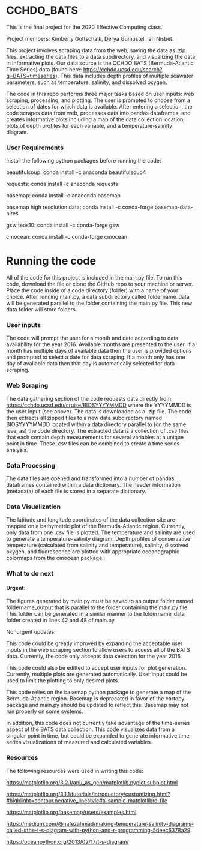 # CCHDO_BATS

This is the final project for the 2020 Effective Computing class. 

Project members: Kimberly Gottschalk, Derya Gumustel, Ian Nisbet.

This project involves scraping data from the web, saving the data as .zip files, extracting the data files to a data subdirectory, and visualizing the data in informative plots. Our data source is the CCHDO BATS (Bermuda-Atlantic Time Series) data (found here: https://cchdo.ucsd.edu/search?q=BATS+timeseries). This data includes depth profiles of multiple seawater parameters, such as temperature, salinity, and dissolved oxygen. 

The code in this repo performs three major tasks based on user inputs: web scraping, processing, and plotting. The user is prompted to choose from a selection of dates for which data is available. After entering a selection, the code scrapes data from web, processes data into pandas dataframes, and creates informative plots including a map of the data collection location, plots of depth profiles for each variable, and a temperature-salinity diagram.  

### User Requirements

Install the following python packages before running the code:

beautifulsoup: conda install -c anaconda beautifulsoup4

requests: conda install -c anaconda requests

basemap: conda install -c anaconda basemap

basemap high resolution data: conda install -c conda-forge basemap-data-hires

gsw teos10: conda install -c conda-forge gsw

cmocean: conda install -c conda-forge cmocean


# Running the code

All of the code for this project is included in the main.py file. To run this code, download the file 
or clone the GitHub repo to your machine or server. Place the code inside of a code directory (folder) 
with a name of your choice. After running main.py, a data subdirectory called foldername_data will be 
generated parallel to the folder containing the main.py file. This new data folder will store folders 


### User inputs

The code will prompt the user for a month and date according to data availability for the year 2016. 
Available months are presented to the user. If a month has multiple days of available data then the 
user is provided options and prompted to select a date for data scraping. If a month only has one 
day of available data then that day is automatically selected for data scraping. 

### Web Scraping

The data gathering section of the code requests data directly from: https://cchdo.ucsd.edu/cruise/BIOSYYYYMMDD 
where the YYYYMMDD is the user input (see above). The data is downloaded as a .zip file. The code 
then extracts all zipped files to a new data subdirectory named BIOSYYYYMMDD located within a data 
directory parallel to (on the same level as) the code directory. The extracted data is a collection 
of .csv files that each contain depth measurements for several variables at a unique point in time. 
These .csv files can be combined to create a time series analysis. 

### Data Processing

The data files are opened and transformed into a number of pandas dataframes contained within a data 
dictionary. The header information (metadata) of each file is stored in a separate dictionary.

### Data Visualization 

The latitude and longitude coordinates of the data collection site are mapped on a bathymetric plot 
of the Bermuda-Atlantic region. Currently, only data from one .csv file is plotted. The temperature 
and salinity are used to generate a temperature-salinity diagram. Depth profiles of 
conservative temperature (calculated from salinity and temperature), salinity, dissolved oxygen, 
and fluorescence are plotted with appropriate oceanographic colormaps from the cmocean package. 


### What to do next

#### Urgent:

The figures generated by main.py must be saved to an output folder named foldername_output that is 
parallel to the folder containing the main.py file. This folder can be generated in a similar manner 
to the foldername_data folder created in lines 42 and 48 of main.py. 

Nonurgent updates: 

This code could be greatly improved by expanding the acceptable user inputs in the web scraping section 
to allow users to access all of the BATS data. Currently, the code only accepts data selection for the 
year 2016. 

This code could also be editted to accept user inputs for plot generation. Currently, multiple plots 
are generated automatically. User input could be used to limit the plotting to only desired plots. 

This code relies on the basemap python package to generate a map of the Bermuda-Atlantic region. 
Basemap is deprecated in favor of the cartopy package and main.py should be updated to reflect this. 
Basemap may not run properly on some systems.

In addition, this code does not currently take advantage of the time-series aspect of the BATS data 
collection. This code visualizes data from a singular point in time, but could be expanded to 
generate informative time series visualizations of measured and calculated variables. 


### Resources 

The following resources were used in writing this code:

https://matplotlib.org/3.2.1/api/_as_gen/matplotlib.pyplot.subplot.html

https://matplotlib.org/3.1.1/tutorials/introductory/customizing.html?#highlight=contour.negative_linestyle#a-sample-matplotlibrc-file

https://matplotlib.org/basemap/users/examples.html

https://medium.com/@hafezahmad/making-temperature-salinity-diagrams-called-#the-t-s-diagram-with-python-and-r-programming-5deec6378a29

https://oceanpython.org/2013/02/17/t-s-diagram/

